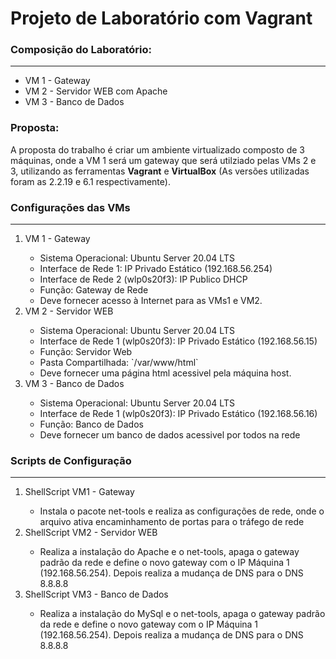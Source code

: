 <h1>Projeto de Laboratório com Vagrant

<h3>Composição do Laboratório:</h3>

___

<ul>
    <li>VM 1 - Gateway</li>
    <li>VM 2 - Servidor WEB com Apache</li>
    <li>VM 3 - Banco de Dados</li>
</ul>

<h3>Proposta: </h3>
<p>A proposta do trabalho é criar um ambiente virtualizado composto de 3 máquinas, onde a VM 1 será um gateway que será utilziado pelas VMs 2 e 3, utilizando as ferramentas <b>Vagrant</b> e <b>VirtualBox</b> (As versões utilizadas foram as 2.2.19 e 6.1 respectivamente).</p>

<h3>Configurações das VMs</h3>

___

<ol>
    <li>VM 1 - Gateway</li>
    <ul>
        <li>Sistema Operacional: Ubuntu Server 20.04 LTS</li>
        <li>Interface de Rede 1: IP Privado Estático (192.168.56.254)</li>
        <li>Interface de Rede 2 (wlp0s20f3): IP Publico DHCP</li>
        <li>Função: Gateway de Rede</li>
        <li>Deve fornecer acesso à Internet para as VMs1 e VM2.</li>
    </ul>
    <li>VM 2 - Servidor WEB</li>
    <ul>
        <li>Sistema Operacional: Ubuntu Server 20.04 LTS</li>
        <li>Interface de Rede 1 (wlp0s20f3): IP Privado Estático (192.168.56.15)</li>
        <li>Função: Servidor Web</li>
        <li>Pasta Compartilhada: `/var/www/html`</li>
        <li>Deve fornecer uma página html acessivel pela máquina host.</li>
    </ul>
    <li>VM 3 - Banco de Dados</li>
    <ul>
        <li>Sistema Operacional: Ubuntu Server 20.04 LTS</li>
        <li>Interface de Rede 1 (wlp0s20f3): IP Privado Estático (192.168.56.16)</li>
        <li>Função: Banco de Dados</li>
        <li>Deve fornecer um banco de dados acessivel por todos na rede</li>
    </ul>
</ol>

<h3>Scripts de Configuração</h3>

___

<ol>
    <li>ShellScript VM1 - Gateway</li>
    <ul>
        <li> Instala o pacote net-tools e realiza as configurações de rede, onde o arquivo ativa encaminhamento de portas para o tráfego de rede 
    </ul>
    <li>ShellScript VM2 - Servidor WEB</li>
    <ul>
        <li> Realiza a instalação do Apache e o net-tools, apaga o gateway padrão da rede e define o novo gateway com o IP Máquina 1 (192.168.56.254). Depois realiza a mudança de DNS para o DNS 8.8.8.8
    </ul>
    <li>ShellScript VM3 - Banco de Dados</li>
    <ul>
        <li>Realiza a instalação do MySql e o net-tools, apaga o gateway padrão da rede e define o novo gateway com o IP Máquina 1 (192.168.56.254). Depois realiza a mudança de DNS para o DNS 8.8.8.8
    </ul>
</ol>
